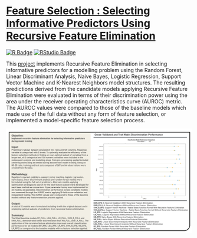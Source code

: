 # [Feature Selection : Selecting Informative Predictors Using Recursive Feature Elimination](https://johnpaulinepineda.github.io/Portfolio_Project_17/)

[<img src="https://img.shields.io/badge/R-blue?logoColor=blue&labelColor=white&style=for-the-badge" alt="R Badge"/>](https://www.r-project.org/) [<img src="https://img.shields.io/badge/RStudio-blue?logoColor=blue&labelColor=white&style=for-the-badge" alt="RStudio Badge"/>](https://posit.co/downloads/)

This [project](https://johnpaulinepineda.github.io/Portfolio_Project_17/) implements Recursive Feature Elimination in selecting informative predictors for a modelling problem using the Random Forest, Linear Discriminant Analysis, Naive Bayes, Logistic Regression, Support Vector Machine and K-Nearest Neighbors model structures. The resulting predictions derived from the candidate models applying Recursive Feature Elimination were evaluated in terms of their discrimination power using the area under the receiver operating characteristics curve (AUROC) metric. The AUROC values were compared to those of the baseline models which made use of the full data without any form of feature selection, or implemented a model-specific feature selection process.

<img src="images/Project17_Summary.png?raw=true"/>
